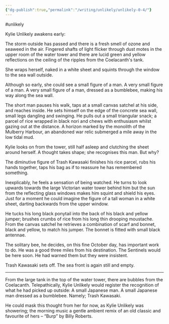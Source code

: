 ```yaml
---
{"dg-publish":true,"permalink":"/writing/unlikely/unlikely-0-4/"}
---
```



#unlikely 

Kylie Unlikely awakens early:

The storm outside has passed and there is a fresh smell of ozone and seaweed in the air. Fingered shafts of light flicker through dust motes in the upper room of the water tower and there are lucid green and yellow reflections on the ceiling of the ripples from the Coelacanth's tank.

She wraps herself, naked in a white sheet and squints through the window to the sea wall outside.

Although so early, she could see a small figure of a man. A very small figure of a man. A very small figure of a man, dressed as a bumblebee, making his way along the sea wall.

The short man pauses his walk, taps at a small canvas satchel at his side, and reaches inside. He sets himself on the edge of the concrete sea wall, small legs dangling and swinging. He pulls out a small triangular snack; a parcel of rice wrapped in black nori and chews with enthusiasm whilst gazing out at the distance. A horizon marked by the monolith of the Mulberry Harbour, an abandoned war relic submerged a mile away in the low tidal mud.

Kylie looks on from the tower, still half asleep and clutching the sheet around herself. A thought takes shape; she recognises this man. But why?

The diminutive figure of Trash Kawasaki finishes his rice parcel, rubs his hands together, taps his bag as if to reassure he has remembered something.

Inexplicably, he feels a sensation of being watched. He turns to look upwards towards the large Victorian water tower behind him but the sun from the reflecting glass windows makes him squint and shield his eyes. Just for a moment he could imagine the figure of a tall woman in a white sheet, darting backwards from the upper window.

He tucks his long black ponytail into the back of his black and yellow jumper; brushes crumbs of rice from his long thin drooping moustache. From the canvas satchel he retrieves a combination of scarf and bonnet, black and yellow, to match his jumper. The bonnet is fitted with small black antennae.

The solitary bee, he decides, on this fine October day, has important work to do. He was a good three miles from his destination. The Sentinels would be here soon. He had warned them but they were insistent.

Trash Kawasaki sets off. The sea front is again still and empty.

---

From the large tank in the top of the water tower, there are bubbles from the Coelacanth. Telepathically, Kylie Unlikely would register the recognition of what he had picked up outside: A small Japanese man. A small Japanese man dressed as a bumblebee. Namely; Trash Kawasaki.

He could mask this thought from her for now, as Kylie Unlikely was showering; the morning music a gentle ambient remix of an old classic and favourite of hers – “Burp” by Billy Roberts.